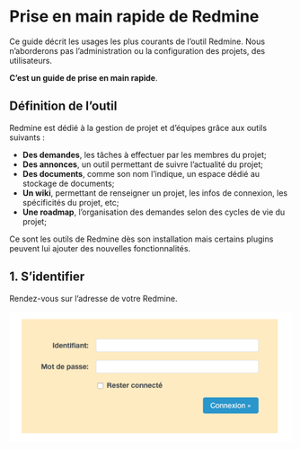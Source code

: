 # Prise en main rapide de Redmine

Ce guide décrit les usages les plus courants de l’outil Redmine.  Nous n’aborderons pas l’administration ou la configuration des projets, des utilisateurs.

**C’est un guide de prise en main rapide**.


## Définition de l’outil

Redmine est dédié à la gestion de projet et d’équipes grâce aux outils suivants :

* **Des demandes**, les tâches à effectuer par les membres du projet;
* **Des annonces**, un outil permettant de suivre l’actualité du projet;
* **Des documents**, comme son nom l’indique, un espace dédié au stockage de documents;
* **Un wiki**, permettant de renseigner un projet, les infos de connexion, les spécificités du projet, etc;
* **Une roadmap**, l’organisation des demandes selon des cycles de vie du projet;

Ce sont les outils de Redmine dès son installation mais certains plugins peuvent lui ajouter des nouvelles fonctionnalités.


## 1. S’identifier

Rendez-vous sur l’adresse de votre Redmine.

![ident]




[ident]: redmine-qs-images/sc01.png





